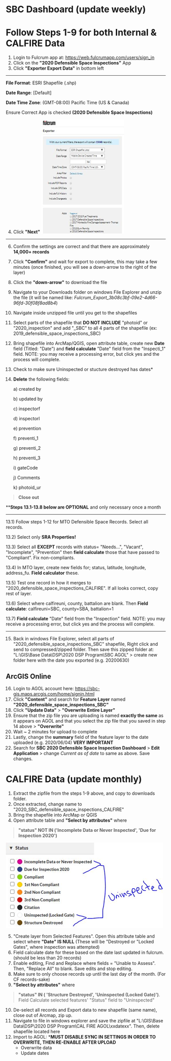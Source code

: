 # SBC Dashboard (update weekly)
# Follow Steps 1-9 for both Internal & CALFIRE Data

1) Login to Fulcrum app at: https://web.fulcrumapp.com/users/sign_in
2) Click on the __"2020 Defensible Space Inspections"__ App
3) Click __"Exporter Export Data"__ in bottom left

___

__File Format__: ESRI Shapefile (.shp)

__Date Range__: [Default]

__Date Time Zone__: (GMT-08:00) Pacific Time (US & Canada)

Ensure Correct App is checked __(2020 Defensible Space Inspections)__

4) Click __"Next"__
![alt text](https://github.com/sbcfiregis/photos/blob/master/fulcrum_screenshot.JPG?raw=true)

---

6) Confirm the settings are correct and that there are approximately __14,000+ records__
7) Click __"Confirm"__ and wait for export to complete, this may take a few minutes (once finished, you will see a down-arrow to the right of the layer)
8) Click the __"down-arrow"__ to download the file
9) Navigate to your Downloads folder on windows File Explorer and unzip the file (it will be named like: *Fulcrum_Export_3b08c3bf-09e2-4d66-96fd-30f08f8ad8b4*)
10) Navigate inside unzipped file until you get to the shapefiles
11) Select parts of the shapefile that __DO NOT INCLUDE__ "photoid" or "2020_inspection" and add "_SBC" to all 4 parts of the shapefile
(ex: 2019_defensible_space_inspections_SBC)
12) Bring shapefile into ArcMap/QGIS, open attribute table, create new __Date__ field (Titled: "Date") and __field calculate__ "Date" field from the "Inspecti_1" field.  NOTE: you may receive a processing error, but click yes and the process will complete. 
13) Check to make sure Uninspected or stucture destroyed has dates*
14) __Delete__ the following fields:

    a) created by

    b) updated by 
    
    c) inspectorf 
    
    d) inspectorl

    e) prevention 
    
    f) preventi_1 
    
    g) preventi_2 
    
    h) preventi_3 
    
    i) gateCode 
    
    j) Comments
    
    k) photoid_ur  
    
> __Close out__ 

**__Steps 13.1-13.8 below are OPTIONAL__ and only necessary once a month
____________________________________________________________________________
13.1) Follow steps 1-12 for MTO Defensible Space Records.  Select all records.
    
13.2) Select only __SRA Properties!__
    
13.3) Select all __EXCEPT__ records with status= "Needs...", "Vacant", "Incomplete", "Prevention" then __field calculate__ those that have passed to "Compliant".  Fix non-compliants.  
    
13.4) In MTO layer, create new fields for; status, latitude, longitude, address_fu.  __Field calculator__ these.

13.5) Test one record in how it merges to "2020_defensible_space_inspections_CALFIRE".  If all looks correct, copy rest of layer.

13.6) Select where calfireuni, county, battalion are blank.  Then __Field calculate__: calfireuni=SBC, county=SBA, battalion=1

13.7) __Field calculate__ "Date" field from the "Inspection" field.  NOTE: you may receive a processing error, but click yes and the process will complete.
_____________________________________________________________________________
15) Back in windows File Explorer, select all parts of "2020_defensible_space_inspections_SBC" shapefile, Right click and send to compressed/zipped folder.  Then save this zipped folder at: "L:\GIS\Base Data\DSP\2020 DSP Program\SBC AGOL" > create new folder here with the date you exported (e.g. 20200630)
## ArcGIS Online
16) Login to AGOL account here: https://sbc-gis.maps.arcgis.com/home/signin.html
17) Click __"Content"__ and search for __Feature Layer__ named __"2020_defensible_space_inspections_SBC"__
18) Click __"Update Data"__ > __"Overwrite Entire Layer"__
19) Ensure that the zip file you are uploading is named __exactly the same__ as it appears on AGOL and that you select the zip file that you saved in step 14 above > __"Overwrite"__
20) Wait ~ 2 minutes for upload to complete
21) Lastly, change the __summary__ field of the feature layer to the date uploaded (e.g. 2020/06/04) __VERY IMPORTANT__
22) Search for __SBC 2020 Defensible Space Inspection Dashboard__ > __Edit Application__ > change _Current as of date_ to same as above.  Save changes.

# CALFIRE Data (update monthly)
1) Extract the zipfile from the steps 1-9 above, and copy to downloads folder.
2) Once extracted, change name to "2020_SBC_defensible_space_inspections_CALFIRE"
3) Bring the shapefile into ArcMap or QGIS
4) Open attribute table and  __"Select by attributes"__ where
> __"status" NOT IN ('Incomplete Data or Never Inspected', 'Due for Inspection 2020')__

![alt text](https://github.com/sbcfiregis/photos/blob/master/dsp.JPG?raw=true)

5) "Create layer from Selected Features".  Open this attribute table and select where __"Date" IS NULL__  (These will be "Destroyed or "Locked Gates", where inspection was attempted)
6) Field calculate date for these based on the date last updated in fulcrum. (should be less than 20 records)
7) Enable editing, Find and Replace where fields = "Unable to Assess".   Then, "Replace All" to blank.  Save edits and stop editing.
8) Make sure to only choose records up until the last day of the month.  (For CF records-sake) 
9) __"Select by attributes"__ where
> __"status" IN ( 'Structure Destroyed', 'Uninspected (Locked Gate)')__.  Field Calculate selected features' "Status" field to "Uninspected" 
10) De-select all records and Export data to new shapefile (same name), close out of Arcmap, zip up.
11) Navigate to file in windows explorer and save the zipfile at "L:\GIS\Base Data\DSP\2020 DSP Program\CAL FIRE AGOL\xxdatexx".  Then, delete shapefile located here
12) Import to AGOL: ***MUST DISABLE SYNC IN SETTINGS IN ORDER TO OVERWRITE, THEN RE-ENABLE AFTER UPLOAD**
    - Overwrite data
    - Update dates
